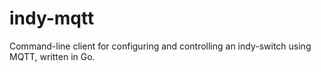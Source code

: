 # indy-mqtt
Command-line client for configuring and controlling an indy-switch using MQTT, written in Go.
